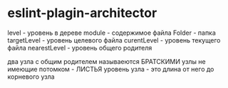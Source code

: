 # eslint-plagin-architector

level - уровень в дереве
module - содержимое файла
Folder - папка
targetLevel - уровень целевого файла
curentLevel - уровень текущего файла
nearestLevel - уровень общего родителя

два узла с общим родителем называеются БРАТСКИМИ
узлы не имеющие потомком - ЛИСТЬЯ
уровень узла - это длина от него до корневого узла


